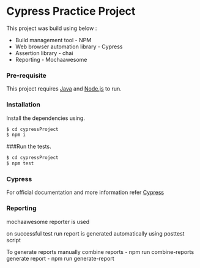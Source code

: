 # Cypress Practice Project

This project was build using below  :

  - Build management tool - NPM
  - Web browser automation library - Cypress
  - Assertion library - chai
  - Reporting - Mochaawesome

### Pre-requisite
This project requires [Java](https://java.com/en/download/) and [Node.js](https://nodejs.org/en/download/)  to run.

### Installation
Install the dependencies using.
```sh
$ cd cypressProject
$ npm i
```

###Run the tests.
```sh
$ cd cypressProject
$ npm test
```

### Cypress
For official documentation and more information refer [Cypress](https://www.cypress.io/)

### Reporting
mochaawesome reporter is used

on successful test run report is generated automatically using posttest script

To generate reports manually
combine reports - npm run combine-reports
generate report - npm run generate-report
